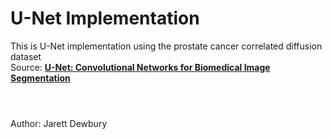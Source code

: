 # U-Net Implementation
This is U-Net implementation using the prostate cancer correlated diffusion dataset
<br>
Source: [**U-Net: Convolutional Networks for Biomedical Image Segmentation**](https://arxiv.org/pdf/1505.04597.pdf)
<br><br>
#  
Author: Jarett Dewbury
